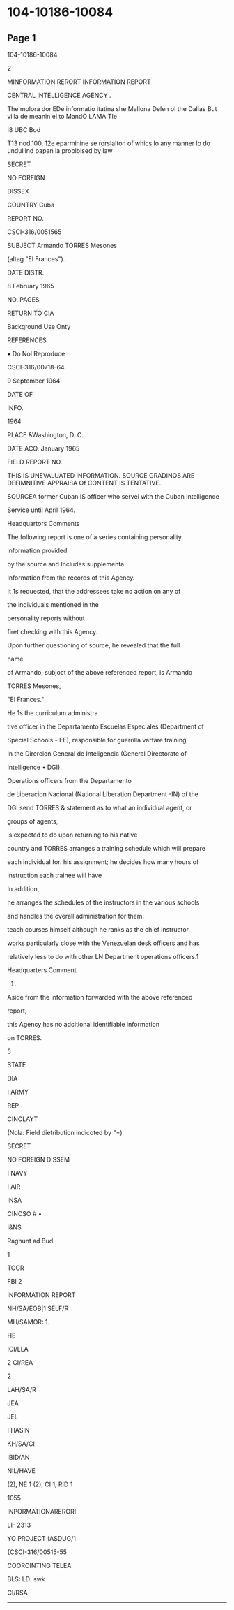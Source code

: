 # 104-10186-10084

## Page 1

104-10186-10084

2

MINFORMATION RERORT INFORMATION REPORT

CENTRAL INTELLIGENCE AGENCY .

The molora donEDe informatio itatina she Mallona Delen ol the Dallas But villa de meanin el to MandO LAMA TIe

I8 UBC Bod

T13 nod.100, 12e eparminine se rorslalton of whics lo any manner lo do undullind papan la problbised by law

SECRET

NO FOREIGN

DISSEX

COUNTRY Cuba

REPORT NO.

CSCI-316/0051565

SUBJECT Armando TORRES Mesones

(altag "El Frances").

DATE DISTR.

8 February 1965

NO. PAGES

RETURN TO CIA

Background Use Onty

REFERENCES

• Do Nol Reproduce

CSCI-316/00718-64

9 September 1964

DATE OF

INFO.

1964

PLACE &Washington, D. C.

DATE ACQ. January 1965

FIELD REPORT NO.

THIS IS UNEVALUATED INFORMATION. SOURCE GRADINOS ARE DEFIMNITIVE APPRAISA Of CONTENT IS TENTATIVE.

SOURCEA former Cuban IS officer who servei with the Cuban Intelligence

Service until April 1964.

Headquartors Comments

The following report is one of a series containing personality

information provided

by the source and Includes supplementa

Information from the records of this Agency.

It 1s requested, that the addressees take no action on any of

the individuals mentioned in the

personality reports without

firet checking with this Agency.

Upon further questioning of source, he revealed that the full

name

of Armando, subjoct of the above referenced report, is Armando

TORRES Mesones,

"El Frances."

He 1s the curriculum administra

tive officer in the Departamento Escuelas Especiales (Department of

Special Schools - EE), responsible for guerrilla varfare training,

In the Dirercion General de Inteligencia (General Directorate of

Intelligence • DGI).

Operations officers from the Departamento

de Liberacion Nacional (National Liberation Department -IN) of the

DGI send TORRES & statement as to what an individual agent, or

groups of agents,

is expected to do upon returning to his native

country and TORRES arranges a training schedule which will prepare

each individual for. his assignment; he decides how many hours of

instruction each trainee will have

In addition,

he arranges the schedules of the instructors in the various schools

and handles the overall administration for them.

teach courses himself although he ranks as the chief instructor.

works particularly close with the Venezuelan desk officers and has

relatively less to do with other LN Department operations officers.1

Headquarters Comment

1.

Aside from the information forwarded with the above referenced

report,

this Agency has no adcitional identifiable information

on TORRES.

5

STATE

DIA

I ARMY

REP

CINCLAYT

(Nola: Field dietribution indicoted by "=)

SECRET

NO FOREIGN DISSEM

I NAVY

I AIR

INSA

CINCSO # •

I&NS

Raghunt ad Bud

1

TOCR

FBI 2

INFORMATION REPORT

NH/SA/EOB|1 SELF/R

MH/SAMOR: 1.

HE

ICI/LLA

2 CI/REA

2

LAH/SA/R

JEA

JEL

I HASIN

KH/SA/CI

IBID/AN

NIL/HAVE

(2), NE 1 (2), CI 1, RID 1

1055

INPORMATIONARERORI

LI- 2313

YO PROJECT (ASDUG/1

{CSCI-316/00515-55

COOROINTING TELEA

BLS: LD: swk

CI/RSA

---

